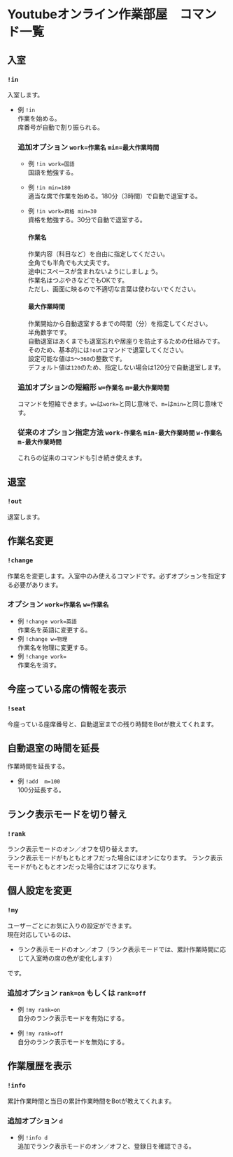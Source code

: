 # Youtubeオンライン作業部屋　コマンド一覧

## 入室

### `!in`

入室します。

- 例 `!in`  
  作業を始める。  
  席番号が自動で割り振られる。  

  ### 追加オプション `work=作業名` `min=最大作業時間`
  
  - 例 `!in work=国語`  
    国語を勉強する。  
  
  - 例 `!in min=180`  
    適当な席で作業を始める。180分（3時間）で自動で退室する。  
  
  - 例 `!in work=資格 min=30`  
    資格を勉強する。30分で自動で退室する。  
  
    #### 作業名
    作業内容（科目など）を自由に指定してください。  
    全角でも半角でも大丈夫です。  
    途中にスペースが含まれないようにしましょう。  
    作業名はつぶやきなどでもOKです。  
    ただし、画面に映るので不適切な言葉は使わないでください。  
    
    #### 最大作業時間
    作業開始から自動退室するまでの時間（分）を指定してください。  
    半角数字です。  
    自動退室はあくまでも退室忘れや居座りを防止するための仕組みです。  
    そのため、基本的には`!out`コマンドで退室してください。  
    設定可能な値は`5`～`360`の整数です。  
    デフォルト値は`120`のため、指定しない場合は120分で自動退室します。  
  
  ### 追加オプションの短縮形 `w=作業名` `m=最大作業時間`
  コマンドを短縮できます。`w=`は`work=`と同じ意味で、`m=`は`min=`と同じ意味です。
  
  ### 従来のオプション指定方法 `work-作業名` `min-最大作業時間` `w-作業名` `m-最大作業時間`
  これらの従来のコマンドも引き続き使えます。

## 退室
### `!out`

退室します。
  

## 作業名変更
### `!change`
作業名を変更します。入室中のみ使えるコマンドです。必ずオプションを指定する必要があります。

  ### オプション `work=作業名` `w=作業名`

  - 例 `!change work=英語`  
    作業名を英語に変更する。
  - 例 `!change w=物理`  
    作業名を物理に変更する。
  - 例 `!change work=`  
    作業名を消す。


## 今座っている席の情報を表示
### `!seat`
今座っている座席番号と、自動退室までの残り時間をBotが教えてくれます。


## 自動退室の時間を延長
作業時間を延長する。
- 例 `!add  m=100`  
  100分延長する。


## ランク表示モードを切り替え
### `!rank`
ランク表示モードのオン／オフを切り替えます。  
ランク表示モードがもともとオフだった場合にはオンになります。
ランク表示モードがもともとオンだった場合にはオフになります。


## 個人設定を変更
### `!my`
ユーザーごとにお気に入りの設定ができます。  
現在対応しているのは、
- ランク表示モードのオン／オフ（ランク表示モードでは、累計作業時間に応じて入室時の席の色が変化します）  

です。

  ### 追加オプション `rank=on` もしくは `rank=off`
  - 例 `!my rank=on`  
    自分のランク表示モードを有効にする。

  - 例 `!my rank=off`  
    自分のランク表示モードを無効にする。




## 作業履歴を表示
### `!info`

累計作業時間と当日の累計作業時間をBotが教えてくれます。

  ### 追加オプション `d`
  - 例 `!info d`  
    追加でランク表示モードのオン／オフと、登録日を確認できる。



